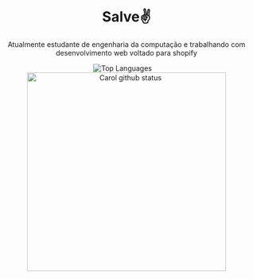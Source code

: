 
<h1 align = "center"> Salve✌️ </h1>

<p align = "center"> Atualmente estudante de engenharia da computação e trabalhando com desenvolvimento web voltado para shopify</p>



<div align="center">
  <img  src="https://github-readme-stats.vercel.app/api/top-langs/?username=ThalisonBotz&layout=compact&exclude_repo=exposure-fusion&theme=github_dark" alt="Top Languages" /> &nbsp; &nbsp;
  <img  src="https://github-readme-stats.vercel.app/api?username=ThalisonBotz&&hide=prs,issues&count_private=true&show_icons=true&theme=github_dark" alt="Carol github status" width="400" /> 
</div>
